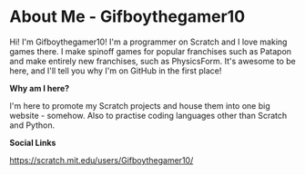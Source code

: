 # About Me - Gifboythegamer10
Hi! I'm Gifboythegamer10! I'm a programmer on Scratch and I love making games there. I make spinoff games for popular franchises such as Patapon and make entirely new franchises, such as PhysicsForm. It's awesome to be here, and I'll tell you why I'm on GitHub in the first place!

**Why am I here?**

I'm here to promote my Scratch projects and house them into one big website - somehow.
Also to practise coding languages other than Scratch and Python.

**Social Links**

https://scratch.mit.edu/users/Gifboythegamer10/
